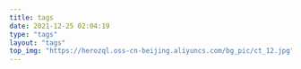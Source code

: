 ```yaml
---
title: tags
date: 2021-12-25 02:04:19
type: "tags"
layout: "tags"
top_img: "https://herozql.oss-cn-beijing.aliyuncs.com/bg_pic/ct_12.jpg"
---
```

